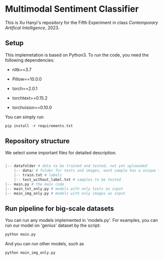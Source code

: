# Multimodal Sentiment Classifier
This is Xu Hanyi's repository for the Fifth Experiment in class _Contemporary Artifical Intelligence_, 2023.

## Setup
This implemetation is based on Python3. To run the code, you need the following dependencies:
- nltk==3.7

- Pillow==10.0.0

- torch==2.0.1

- torchtext==0.15.2

- torchvision==0.10.0

You can simply run 

```python
pip install -r requirements.txt
```

## Repository structure
We select some important files for detailed description.

```python

|-- datafolder # data to be trained and tested, not yet uploeaded
    |-- data/ # folder for texts and images, each sample has a unique text and a unique image, 4000 samples in sum
    |-- train.txt # labels
    |-- test_without_label.txt # samples to be tested
|-- main.py # the main code
|-- main_txt_only.py # models with only texts as input 
|-- main_img_only.py # models with only images as input 
```

## Run pipeline for big-scale datasets
You can run any models implemented in 'models.py'. For examples, you can run our model on 'genius' dataset by the script:
```python
python main.py
```
And you can run other models, such as 
```python
python main_img_only.py
```
